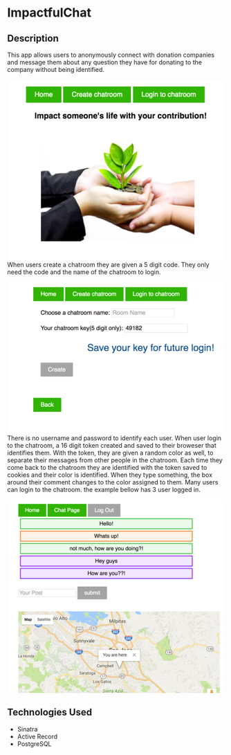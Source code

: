 # ImpactfulChat

## Description
This app allows users to anonymously connect with donation companies and message them about any question they have for donating to the company without being identified. 

![pic1](/public/images/homepage.png)
When users create a chatroom they are given a 5 digit code. They only need the code and the name of the chatroom to login.

![pic1](/public/images/create.png) 
 There is no username and password to identify each user.  When user login to the chatroom, a 16 digit token created and saved to their broweser that identifies them. With the token, they are given a random color as well, to separate their messages from other people in the chatroom. Each time they come back to the chatroom they are identified with the token saved to cookies and their color is identified. When they type something, the box around their comment changes to the color assigned to them.
 Many users can login to the chatroom. the example bellow has 3 user logged in.

![pic1](/public/images/chat.png)

## Technologies Used
* Sinatra
* Active Record
* PostgreSQL

